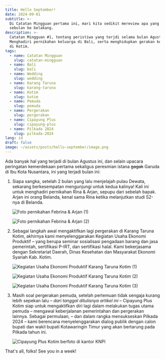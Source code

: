 ```yaml
---
title: Hello September!
date: 2024-09-01
subtitle: >-
  Di Catatan Mingguan pertama ini, mari kita sedikit mereview apa yang terjadi
  sebulan ke belakang.
description: >-
  Catatan Mingguan #1, tentang peristiwa yang terjdi selama bulan Agustus:
  Menghadiri pernikahan keluarga di Bali, serta menghidupkan gerakan kepemudaan
  di Kotim.
tags:
  - name: Catatan Mingguan
    slug: catatan-mingguan
  - name: Bali
    slug: bali
  - name: Wedding
    slug: wedding
  - name: Karang Taruna
    slug: karang-taruna
  - name: Kotim
    slug: kotim
  - name: Pemuda
    slug: pemuda
  - name: Pergerakan
    slug: pergerakan
  - name: Cipayung Plus
    slug: cipayung-plus
  - name: Pilkada 2024
    slug: pilkada-2024
lang: id
draft: false
image: ~/assets/posts/hello-september/image.png
---
```

Ada banyak hal yang terjadi di bulan Agustus ini, dan selain upacara peringatan kemerdekaan pertama sekaligus peresmian istana ~~gagak~~ Garuda di Ibu Kota Nusantara, ini yang terjadi bulan ini:

1. Siapa sangka, setelah 2 bulan yang lalu menjelajah pulau Dewata, sekarang berkesempatan mengunjungi untuk kedua kalinya! Kali ini untuk menghadiri pernikahan Rina & Arjan, sepupu dari sebelah bapak. Arjan ini orang Belanda, kenal sama Rina ketika melanjutkan studi S2-nya di Belanda.

   ![Foto pernikahan Febrina & Arjan (1)](~/assets/posts/hello-september/febrina-arjan-1.jpg)

   ![Foto pernikahan Febrina & Arjan (2)](~/assets/posts/hello-september/febrina-arjan-2.jpg)
2. Sebagai langkah awal mengaktifkan lagi pergerakan di Karang Taruna Kotim, akhirnya kami menyelenggarakan Kegiatan Usaha Ekonomi Produktif – yang berupa seminar sosialisasi pengadaan barang dan jasa pemerintah, sertifikasi P-IRT, dan sertifikasi halal. Kami bekerjasama dengan Sekretariat Daerah, Dinas Kesehatan dan Masyarakat Ekonomi Syariah Kab. Kotim.

   ![Kegiatan Usaha Ekonomi Produktif Karang Taruna Kotim (1)](~/assets/posts/hello-september/karang-taruna-1.jpeg)

   ![Kegiatan Usaha Ekonomi Produktif Karang Taruna Kotim (2)](~/assets/posts/hello-september/karang-taruna-2.JPG)

   ![Kegiatan Usaha Ekonomi Produktif Karang Taruna Kotim (3)](~/assets/posts/hello-september/karang-taruna-3.JPG)
3. Masih soal pergerakan pemuda, setelah pertemuan tidak sengaja kurang lebih sepekan lalu – *dari tanggal ditulisnya artikel ini* – Cipayung Plus Kotim siap untuk mengaktifkan diri lagi dalam melakukan tugas utama pemuda – mengawal keberjalanan pemerintahan dan pergerakan lainnya. Sebagai permulaan, – dan dalam rangka mensukseskan Pilkada 2024 – kami berencana menyelenggarakan dialog publik dengan calon bupati dan wakil bupati Kotawaringin Timur yang akan bertarung pada Pilkada tahun ini.

   ![Cipayung Plus Kotim berfoto di kantor KNPI](~/assets/posts/hello-september/cipayung.jpeg)

That's all, folks! See you in a week!
